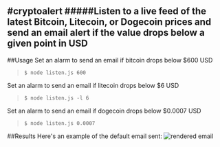 #cryptoalert
#####Listen to a live feed of the latest Bitcoin, Litecoin, or Dogecoin prices and send an email alert if the value drops below a given point in USD
-------
##Usage
Set an alarm to send an email if bitcoin drops below $600 USD
> `$ node listen.js 600`

Set an alarm to send an email if litecoin drops below $6 USD
> `$ node listen.js -l 6`

Set an alarm to send an email if dogecoin drops below $0.0007 USD
> `$ node listen.js 0.0007`

##Results
Here's an example of the default email sent:
![rendered email](http://i.imgur.com/erNNift.png)

